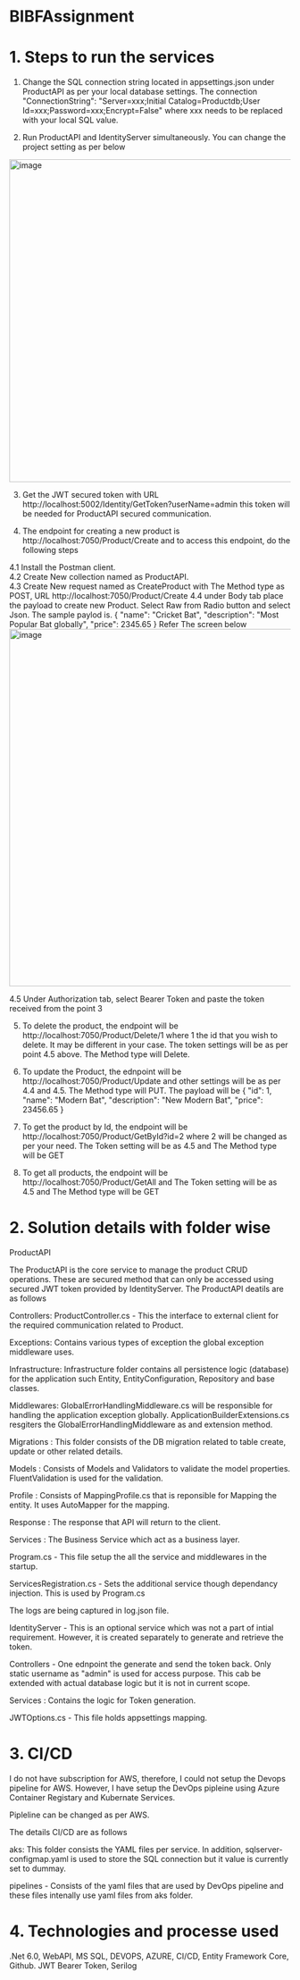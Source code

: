 # BIBFAssignment

# 1. Steps to run the services
 1. Change the SQL connection string located in appsettings.json under ProductAPI as per your local database settings. The connection  
  "ConnectionString": "Server=xxx;Initial Catalog=Productdb;User Id=xxx;Password=xxx;Encrypt=False" where xxx needs to be replaced with your local SQL value.
 
 2. Run ProductAPI and IdentityServer simultaneously. You can change the project setting as per below
 <img width="578" alt="image" src="https://user-images.githubusercontent.com/58332656/230296163-85dd2d07-7c11-4aaa-b063-6e62a3e00585.png">
 
 3. Get the JWT secured token with URL http://localhost:5002/Identity/GetToken?userName=admin this token will be needed for ProductAPI secured communication.
 
 4. The endpoint for creating a new product is http://localhost:7050/Product/Create and to access this endpoint, do the following steps
 
   4.1 Install the Postman client.   
   4.2 Create New collection named as ProductAPI.   
   4.3 Create New request named as CreateProduct with The Method type as POST, URL http://localhost:7050/Product/Create 
   4.4 under Body tab place the payload to create new Product. Select Raw from Radio button and select Json. The sample paylod is. 
          { 
            "name": "Cricket Bat",
            "description": "Most Popular Bat globally",
           "price": 2345.65
          }
      Refer The screen below
    <img width="640" alt="image" src="https://user-images.githubusercontent.com/58332656/230302107-d5a2d14d-ec8f-4838-8f27-c932eaade8f5.png">

   4.5 Under Authorization tab, select Bearer Token and paste the token received from the point 3
   
   5. To delete the product, the endpoint will be http://localhost:7050/Product/Delete/1 where 1 the id that you wish to delete. It may be different in your case.        The token settings will be as per point 4.5 above. The Method type will Delete.
   
   6. To update the Product, the ednpoint will be http://localhost:7050/Product/Update and other settings will be as per 4.4 and 4.5. The Method type will PUT. The         payload will be 
     {
       "id": 1,
       "name": "Modern Bat",
       "description": "New Modern Bat",
       "price": 23456.65
     }
   
   7. To get the product by Id, the endpoint will be http://localhost:7050/Product/GetById?id=2 where 2 will be changed as per your need. The Token setting will be         as 4.5 and The Method type will be GET
   8. To get all products, the endpoint will be http://localhost:7050/Product/GetAll and The Token setting will be as 4.5 and The Method type will be GET

  # 2. Solution details with folder wise 
     
  ProductAPI
       
   The ProductAPI is the core service to manage the product CRUD operations. These are secured method that can only be accessed using secured JWT token                  provided by IdentityServer. The ProductAPI deatils are as follows

   Controllers: ProductController.cs -  This the interface to external client for the required communication related to Product.

   Exceptions: Contains various types of exception the global exception middleware uses.

   Infrastructure:  Infrastructure folder contains all persistence logic (database) for the application such Entity, EntityConfiguration, Repository and base            classes.

   Middlewares:  GlobalErrorHandlingMiddleware.cs will be responsible for handling the application exception globally. ApplicationBuilderExtensions.cs resgiters                      the GlobalErrorHandlingMiddleware as and extension method.

   Migrations : This folder consists of the DB migration related to table create, update or other related details.

   Models : Consists of Models and Validators to validate the model properties. FluentValidation is used for the validation.

   Profile : Consists of MappingProfile.cs that is reponsible for Mapping the entity. It uses AutoMapper for the mapping.

   Response : The response that API will return to the client.       

   Services : The Business Service which act as a business layer.

   Program.cs  -  This file setup the all the service and middlewares in the startup.

   ServicesRegistration.cs - Sets the additional service though dependancy injection. This is used by Program.cs
   
   The logs are being captured in log.json file.



   IdentityServer -  This is an optional service which was not a part of intial requirement. However, it is created separately to generate and retrieve the               token.

   Controllers -  One ednpoint the generate and send the token back. Only static username as "admin" is used for access purpose. This cab be extended with actual                    database logic but it is not in current scope.

   Services : Contains the logic for Token generation.

   JWTOptions.cs -  This file holds appsettings mapping.
       
 
 # 3. CI/CD
 
 I do not have subscription for AWS, therefore, I could not setup the Devops pipeline for AWS. However, I have setup the DevOps pipleine using Azure Container   Registary and Kubernate Services. 
 
 Pipleline can be changed as per AWS.
 
 The details CI/CD are as follows 
 
 aks: This folder consists the YAML files per service. In addition, sqlserver-configmap.yaml is used to store the SQL connection but it value is currently set to dummay.
 
 pipelines -  Consists of the yaml files that are used by DevOps pipeline and these files intenally use yaml files from aks folder.
 
 
 # 4. Technologies and processe used
 
 .Net 6.0, WebAPI, MS SQL, DEVOPS, AZURE, CI/CD, Entity Framework Core, Github. JWT Bearer Token, Serilog
       
       
   
    
    
     
   
